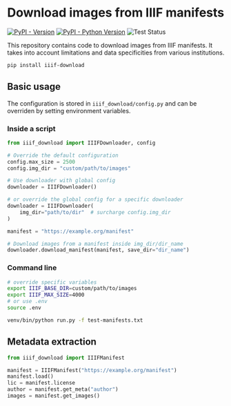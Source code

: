 # Download images from IIIF manifests

[![PyPI - Version](https://img.shields.io/pypi/v/iiif-download.svg)](https://pypi.org/project/iiif-download)
[![PyPI - Python Version](https://img.shields.io/pypi/pyversions/iiif-download.svg)](https://pypi.org/project/iiif-download)
![Test Status](https://img.shields.io/github/actions/workflow/status/Segolene-Albouy/iiif-download/test.yml?branch=main)

This repository contains code to download images from IIIF manifests.
It takes into account limitations and data specificities from various institutions.

```bash
pip install iiif-download
```

## Basic usage

The configuration is stored in `iiif_download/config.py` and can be overriden by setting environment variables.

### Inside a script

```python
from iiif_download import IIIFDownloader, config

# Override the default configuration
config.max_size = 2500
config.img_dir = "custom/path/to/images"

# Use downloader with global config
downloader = IIIFDownloader()

# or override the global config for a specific downloader
downloader = IIIFDownloader(
    img_dir="path/to/dir"  # surcharge config.img_dir
)

manifest = "https://example.org/manifest"

# Download images from a manifest inside img_dir/dir_name
downloader.download_manifest(manifest, save_dir="dir_name")
```

### Command line

```bash
# override specific variables
export IIIF_BASE_DIR=custom/path/to/images
export IIIF_MAX_SIZE=4000
# or use .env
source .env

venv/bin/python run.py -f test-manifests.txt
```

## Metadata extraction

```python
from iiif_download import IIIFManifest

manifest = IIIFManifest("https://example.org/manifest")
manifest.load()
lic = manifest.license
author = manifest.get_meta("author")
images = manifest.get_images()
```
